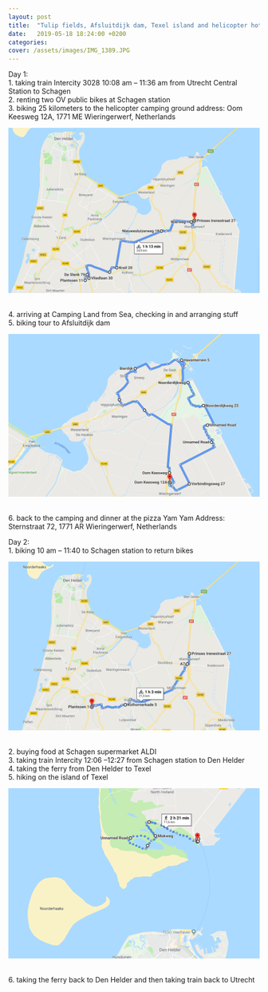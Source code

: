 ```yaml
---
layout: post
title:  "Tulip fields, Afsluitdijk dam, Texel island and helicopter hotel<br>2 days biking and a small hike in the northern Netherlands"
date:   2019-05-18 18:24:00 +0200
categories: 
cover: /assets/images/IMG_1389.JPG
---
```

Day 1:
     <br> 1. taking train Intercity 3028 10:08 am – 11:36 am from Utrecht Central Station to Schagen
     <br> 2. renting two OV public bikes at Schagen station
     <br> 3. biking 25 kilometers to the helicopter camping ground
       address: Oom Keesweg 12A, 1771 ME Wieringerwerf, Netherlands

<a href="//easyoutdoor.github.io/assets/images/post_1_netherland_biking/map1.png" data-lightbox="dummy-image" data-title="Check out this map">
  <img src="/assets/images/post_1_netherland_biking/map1.png" title="Map">
</a>

<br> 4. arriving at Camping Land from Sea, checking in and arranging stuff
<br> 5. biking tour to Afsluitdijk dam

<a href="//easyoutdoor.github.io/assets/images/post_1_netherland_biking/map2.png" data-lightbox="dummy-image" data-title="Check out this map">
  <img src="/assets/images/post_1_netherland_biking/map2.png" title="Map">
</a>

<br> 6. back to the camping and dinner at the pizza Yam Yam
   Address: Sternstraat 72, 1771 AR Wieringerwerf, Netherlands

Day 2:
<br> 1. biking 10 am – 11:40 to Schagen station to return bikes

<a href="//easyoutdoor.github.io/assets/images/post_1_netherland_biking/map3.png" data-lightbox="dummy-image" data-title="Check out this map">
  <img src="/assets/images/post_1_netherland_biking/map3.png" title="Map">
</a>

<br> 2. buying food at Schagen supermarket ALDI
<br> 3. taking train Intercity 12:06 –12:27 from Schagen station to Den Helder
<br> 4. taking the ferry from Den Helder to Texel
<br> 5. hiking on the island of Texel

<a href="//easyoutdoor.github.io/assets/images/post_1_netherland_biking/map4.png" data-lightbox="dummy-image" data-title="Check out this map">
  <img src="/assets/images/post_1_netherland_biking/map4.png" title="Map">
</a>

<br> 6. taking the ferry back to Den Helder and then taking train back to Utrecht


[google-address]: https://www.google.com

